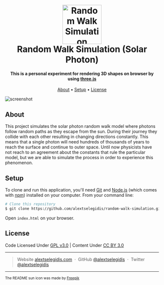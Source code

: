 <h1 align="center">
    <br>
        <a href="https://alextselegidis.com/try/random-walk-simulation">
            <img src="https://raw.githubusercontent.com/alextselegidis/random-walk-simulation/master/random-walk-simulation.png" alt="Random Walk Simulation" width="128">
        </a>
        <br>
        Random Walk Simulation (Solar Photon)
    <br>
</h1>

<h4 align="center">
    This is a personal experiment for rendering 3D shapes on browser by using 
    <a href="https://threejs.org">three.js</a>
</h4>

<p align="center">
  <a href="#about">About</a> •
  <a href="#setup">Setup</a> •
  <a href="#license">License</a>
</p>

![screenshot](screenshot.gif)

## About

This project simulates the solar photon random walk model where photons follow random paths as they escape from the sun. 
During their journey they collide with each other resulting in changing directions constantly. This means that a single 
photon will need hundreds of thousands of years to reach the surface and continue to outer space. Until now physicists 
have not reach to an agreement about the constants that rule the particular model, but we are able to simulate the 
process in order to experience this phenomenon. 

## Setup

To clone and run this application, you'll need [Git](https://git-scm.com) and [Node.js](https://nodejs.org/en/download/) 
(which comes with [npm](http://npmjs.com)) installed on your computer. From your command line:

```bash
# Clone this repository
$ git clone https://github.com/alextselegidis/random-walk-simulation.git
```

Open `index.html` on your browser. 

## License 

Code Licensed Under [GPL v3.0](https://www.gnu.org/licenses/gpl-3.0.en.html) | Content Under [CC BY 3.0](https://creativecommons.org/licenses/by/3.0/)

---

> Website [alextselegidis.com](https://alextselegidis.com) &nbsp;&middot;&nbsp;
> GitHub [@alextselegidis](https://github.com/alextselegidis) &nbsp;&middot;&nbsp;
> Twitter [@alextselegidis](https://twitter.com/AlexTselegidis)

--- 

<small>The README sun icon was made by <a href="https://www.flaticon.com/authors/freepik" title="Freepik">Freepik</a></small>

